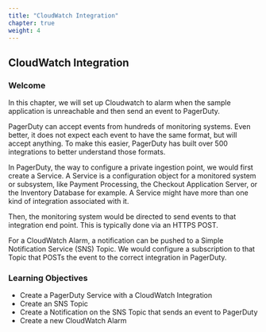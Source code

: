```yaml
---
title: "CloudWatch Integration"
chapter: true
weight: 4
---
```


## CloudWatch Integration

### Welcome

In this chapter, we will set up Cloudwatch to alarm when the sample application is unreachable and then send an event to PagerDuty.

PagerDuty can accept events from hundreds of monitoring systems. Even better, it does not expect each event to have the same format, but will accept anything. To make this easier, PagerDuty has built over 500 integrations to better understand those formats. 

In PagerDuty, the way to configure a private ingestion point, we would first create a Service. A Service is a configuration object for a monitored system or subsystem, like Payment Processing, the Checkout Application Server, or the Inventory Database for example. A Service might have more than one kind of integration associated with it. 

Then, the monitoring system would be directed to send events to that integration end point. This is typically done via an HTTPS POST.

For a CloudWatch Alarm, a notification can be pushed to a Simple Notification Service (SNS) Topic. We would configure a subscription to that Topic that POSTs the event to the correct integration in PagerDuty.

### Learning Objectives
- Create a PagerDuty Service with a CloudWatch Integration 
- Create an SNS Topic
- Create a Notification on the SNS Topic that sends an event to PagerDuty
- Create a new CloudWatch Alarm
